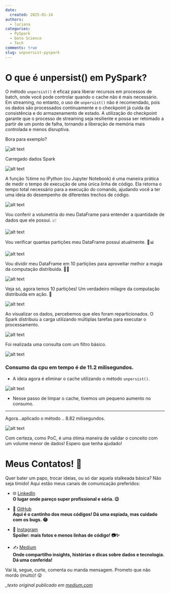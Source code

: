 ```yaml
---
date:
  created: 2025-01-14
authors:
  - luciana
categories:
  - PySpark
  - Data Science
  - Tech
comments: true
slug: unpsersist-pyspark
---
```


# O que é unpersist() em PySpark?

O método `unpersist()` é eficaz para liberar recursos em processos de batch, onde você pode controlar quando o cache não é mais necessário. Em streaming, no entanto, o uso de `unpersist()` não é recomendado, pois os dados são processados continuamente e o checkpoint já cuida da consistência e do armazenamento de estado. A utilização do checkpoint garante que o processo de streaming seja resiliente e possa ser retomado a partir de um ponto de falha, tornando a liberação de memória mais controlada e menos disruptiva.

Bora para exemplo?

![alt text](../../../images/blog/luciana/unpersit1.png)

Carregado dados Spark

![alt text](../../../images/blog/luciana/unpersit2.png)

A função %time no IPython (ou Jupyter Notebook) é uma maneira prática de medir o tempo de execução de uma única linha de código. Ela retorna o tempo total necessário para a execução do comando, ajudando você a ter uma ideia do desempenho de diferentes trechos de código.

![alt text](../../../images/blog/luciana/unpersit3.png)

Vou conferir a volumetria do meu DataFrame para entender a quantidade de dados que ele possui. 📈

![alt text](../../../images/blog/luciana/unpersit4.png)

Vou verificar quantas partições meu DataFrame possui atualmente. 🧐📊

![alt text](../../../images/blog/luciana/unpersit5.png)

Vou dividir meu DataFrame em 10 partições para aproveitar melhor a magia da computação distribuída. 🚀✨

![alt text](../../../images/blog/luciana/unpersit6.png)

Veja só, agora temos 10 partições! Um verdadeiro milagre da computação distribuída em ação. 🚀

![alt text](../../../images/blog/luciana/unpersit7.png)

Ao visualizar os dados, percebemos que eles foram reparticionados. O Spark distribuiu a carga utilizando múltiplas tarefas para executar o processamento.

![alt text](../../../images/blog/luciana/unpersit8.png)

Foi realizada uma consulta com um filtro básico.

![alt text](../../../images/blog/luciana/unpersit9.png)

### Consumo da cpu em tempo é de 11.2 milisegundos.

- A ideia agora é eliminar o cache utilizando o método `unpersist()`.

![alt text](../../../images/blog/luciana/unpersit10.png)

- Nesse passo de limpar o cache, tivemos um pequeno aumento no consumo.

---- 

Agora…aplicado o método .. 8.82 milisegundos.

![alt text](../../../images/blog/luciana/unpersit11.png)

Com certeza, como PoC, é uma ótima maneira de validar o conceito com um volume menor de dados! Espero que tenha ajudado!

# Meus Contatos! 🌟

Quer bater um papo, trocar ideias, ou só dar aquela stalkeada básica? Não seja tímido! Aqui estão meus canais de comunicação preferidos:

- 🌐 [LinkedIn](https://www.linkedin.com/in/luciana-sampaio/)  
  **O lugar onde pareço super profissional e séria. 😉**

- 🐙 [GitHub](https://github.com/luasampaio)  
  **Aqui é o cantinho dos meus códigos! Dá uma espiada, mas cuidado com os bugs. 😂**

- 📸 [Instagram](https://www.instagram.com/luasampaio/)  
  **Spoiler: mais fotos e menos linhas de código! 📷✨**

- ✍️ [Medium](https://medium.com/@luciana.sampaio84)  
  **Onde compartilho insights, histórias e dicas sobre dados e tecnologia. Dá uma conferida!**

Vai lá, segue, curte, comenta ou manda mensagem. Prometo que não mordo (muito)! 😜

*_texto original publicado em [medium.com](https://medium.com/@luciana.sampaio84/o-que-%C3%A9-unpersist-em-pyspark-b1617acef35b)*
